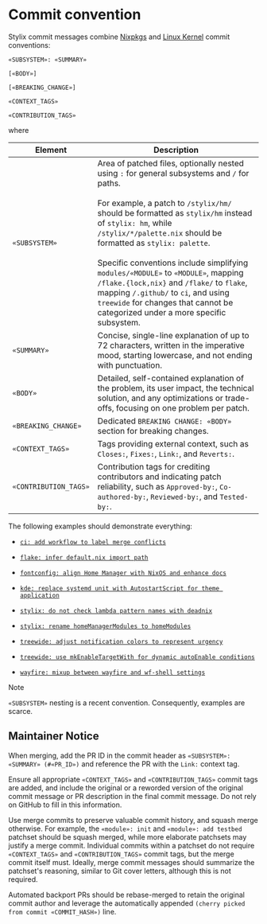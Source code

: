 # Commit convention

Stylix commit messages combine [Nixpkgs](
https://github.com/NixOS/nixpkgs/blob/master/CONTRIBUTING.md#commit-conventions)
and [Linux Kernel](https://docs.kernel.org/process/submitting-patches.html)
commit conventions:

```
«SUBSYSTEM»: «SUMMARY»

[«BODY»]

[«BREAKING_CHANGE»]

«CONTEXT_TAGS»

«CONTRIBUTION_TAGS»
```

where

| Element               | Description |
|-----------------------|-------------|
| `«SUBSYSTEM»`         | Area of patched files, optionally nested using `:` for general subsystems and `/` for paths.<br><br>For example, a patch to `/stylix/hm/` should be formatted as `stylix/hm` instead of `stylix: hm`, while `/stylix/*/palette.nix` should be formatted as `stylix: palette`.<br><br>Specific conventions include simplifying `modules/«MODULE»` to `«MODULE»`, mapping `/flake.{lock,nix}` and `/flake/` to `flake`, mapping `/.github/` to `ci`, and using `treewide` for changes that cannot be categorized under a more specific subsystem. |
| `«SUMMARY»`           | Concise, single-line explanation of up to 72 characters, written in the imperative mood, starting lowercase, and not ending with punctuation. |
| `«BODY»`              | Detailed, self-contained explanation of the problem, its user impact, the technical solution, and any optimizations or trade-offs, focusing on one problem per patch. |
| `«BREAKING_CHANGE»`   | Dedicated `BREAKING CHANGE: «BODY»` section for breaking changes. |
| `«CONTEXT_TAGS»`      | Tags providing external context, such as `Closes:`, `Fixes:`, `Link:`, and `Reverts:`. |
| `«CONTRIBUTION_TAGS»` | Contribution tags for crediting contributors and indicating patch reliability, such as `Approved-by:`, `Co-authored-by:`, `Reviewed-by:`, and `Tested-by:`. |

The following examples should demonstrate everything:

- [`ci: add workflow to label merge conflicts`](
  https://github.com/nix-community/stylix/commit/46caa4122c4eacafba8e38f4b9344dd149064a10)

- [`flake: infer default.nix import path`](
  https://github.com/nix-community/stylix/commit/1baa44cf8c3a4699d0beda91f39ba7942b46269d)

- [`fontconfig: align Home Manager with NixOS and enhance docs`](
  https://github.com/nix-community/stylix/commit/6d72fc259b6f595f5bcf9634bf2f82b76f939a0d)

- [`kde: replace systemd unit with AutostartScript for theme application`](
  https://github.com/nix-community/stylix/commit/e0a41d3a2562ce1b43cad8560333673d04b111b8)

- [`stylix: do not check lambda pattern names with deadnix`](
  https://github.com/nix-community/stylix/commit/4add678fe3978177744e8af3c72a6a8a1288227b)

- [`stylix: rename homeManagerModules to homeModules`](
  https://github.com/nix-community/stylix/commit/0e5b1613bd9285700c99e5ecf0a4e31da8cb5e04)

- [`treewide: adjust notification colors to represent urgency`](
  https://github.com/nix-community/stylix/commit/a6eff346d8e346b5a8e7eb3f8f7c4b36c9597a3c)

- [`treewide: use mkEnableTargetWith for dynamic autoEnable conditions`](
  https://github.com/nix-community/stylix/commit/d73d8f6a4834716496bf8930a492b115cc3d7d17)

- [`wayfire: mixup between wayfire and wf-shell settings`](
  https://github.com/nix-community/stylix/commit/0150050d6eed373b04fd85e08bd2ae7b5cc8d3b2)

<!--
TODO: Remove this note after 26.05, giving this convention one year of
      establishment.
-->
> [!NOTE]
> `«SUBSYSTEM»` nesting is a recent convention. Consequently, examples are
> scarce.

## Maintainer Notice

When merging, add the PR ID in the commit header as `«SUBSYSTEM»: «SUMMARY»
(#«PR_ID»)` and reference the PR with the `Link:` context tag.

Ensure all appropriate `«CONTEXT_TAGS»` and `«CONTRIBUTION_TAGS»` commit tags
are added, and include the original or a reworded version of the original commit
message or PR description in the final commit message. Do not rely on GitHub to
fill in this information.

Use merge commits to preserve valuable commit history, and squash merge
otherwise. For example, the `«module»: init` and `«module»: add testbed`
patchset should be squash merged, while more elaborate patchsets may justify a
merge commit. Individual commits within a patchset do not require
`«CONTEXT_TAGS»` and `«CONTRIBUTION_TAGS»` commit tags, but the merge commit
itself must. Ideally, merge commit messages should summarize the patchset's
reasoning, similar to Git cover letters, although this is not required.

Automated backport PRs should be rebase-merged to retain the original commit
author and leverage the automatically appended `(cherry picked from commit
«COMMIT_HASH»)` line.
